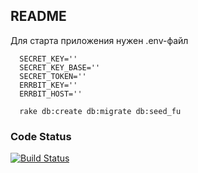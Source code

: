 ## README

Для старта приложения нужен .env-файл

```
  SECRET_KEY=''
  SECRET_KEY_BASE=''
  SECRET_TOKEN=''
  ERRBIT_KEY=''
  ERRBIT_HOST=''
```

```
  rake db:create db:migrate db:seed_fu
```

### Code Status
[![Build Status](https://travis-ci.org/tab/ingate-sitemap.svg?branch=master)](https://travis-ci.org/tab/ingate-sitemap)
